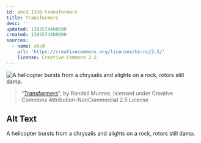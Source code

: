 ```yaml
---
id: xkcd.1336-transformers
title: Transformers
desc: ''
updated: 1393574400000
created: 1393574400000
sources:
  - name: xkcd
    url: 'https://creativecommons.org/licenses/by-nc/2.5/'
    license: Creative Commons 2.5
---
```

![A helicopter bursts from a chrysalis and alights on a rock, rotors still damp.](https://imgs.xkcd.com/comics/transformers.png)
> "[Transformers](https://xkcd.com/1336/)", by Randall Munroe, licensed under Creative Commons Attribution-NonCommercial 2.5 License

## Alt Text
A helicopter bursts from a chrysalis and alights on a rock, rotors still damp.
